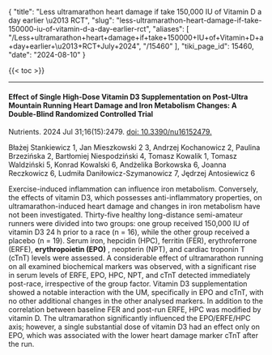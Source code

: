 {
  "title": "Less ultramarathon heart damage if take 150,000 IU of Vitamin D a day earlier \u2013 RCT",
  "slug": "less-ultramarathon-heart-damage-if-take-150000-iu-of-vitamin-d-a-day-earlier-rct",
  "aliases": [
    "/Less+ultramarathon+heart+damage+if+take+150000+IU+of+Vitamin+D+a+day+earlier+\u2013+RCT+July+2024",
    "/15460"
  ],
  "tiki_page_id": 15460,
  "date": "2024-08-10"
}

{{< toc >}}

---

#### Effect of Single High-Dose Vitamin D3 Supplementation on Post-Ultra Mountain Running Heart Damage and Iron Metabolism Changes: A Double-Blind Randomized Controlled Trial

Nutrients. 2024 Jul 31;16(15):2479. [doi: 10.3390/nu16152479.](https://doi.org/10.3390/nu16152479.)

Błażej Stankiewicz 1, Jan Mieszkowski 2 3, Andrzej Kochanowicz 2, Paulina Brzezińska 2, Bartłomiej Niespodziński 4, Tomasz Kowalik 1, Tomasz Waldziński 5, Konrad Kowalski 6, Andżelika Borkowska 6, Joanna Reczkowicz 6, Ludmiła Daniłowicz-Szymanowicz 7, Jędrzej Antosiewicz 6

Exercise-induced inflammation can influence iron metabolism. Conversely, the effects of vitamin D3, which possesses anti-inflammatory properties, on ultramarathon-induced heart damage and changes in iron metabolism have not been investigated. Thirty-five healthy long-distance semi-amateur runners were divided into two groups: one group received 150,000 IU of vitamin D3 24 h prior to a race (n = 16), while the other group received a placebo (n = 19). Serum iron, hepcidin (HPC), ferritin (FER), erythroferrone (ERFE),  **erythropoietin (EPO)** , neopterin (NPT), and cardiac troponin T (cTnT) levels were assessed. A considerable effect of ultramarathon running on all examined biochemical markers was observed, with a significant rise in serum levels of ERFE, EPO, HPC, NPT, and cTnT detected immediately post-race, irrespective of the group factor. Vitamin D3 supplementation showed a notable interaction with the UM, specifically in EPO and cTnT, with no other additional changes in the other analysed markers. In addition to the correlation between baseline FER and post-run ERFE, HPC was modified by vitamin D. The ultramarathon significantly influenced the EPO/ERFE/HPC axis; however, a single substantial dose of vitamin D3 had an effect only on EPO, which was associated with the lower heart damage marker cTnT after the run.
